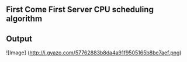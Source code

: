 ## First Come First Server CPU scheduling algorithm

## Output
![Image] (http://i.gyazo.com/57762883b8da4a91f9505165b8be7aef.png)
